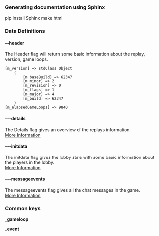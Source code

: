 ### Generating documentation using Sphinx

pip install Sphinx
make html


### Data Definitions

#### --header

The Header flag will return some basic information about the replay, version, game loops. 
```
[m_version] => stdClass Object
    (
        [m_baseBuild] => 62347
        [m_minor] => 2
        [m_revision] => 0
        [m_flags] => 1
        [m_major] => 4
        [m_build] => 62347
    )
[m_elapsedGameLoops] => 9840
```


#### ---details
The Details flag gives an overview of the replays information  
[More Information](flags/details.md)

#### ---initdata
The initdata flag gives the lobby state with some basic information about the players in the lobby.  
[More Information](flags/initdata.md)

#### ---messageevents
The messageevents flag gives all the chat messages in the game.   
[More Information](flags/messageevents.md)



### Common keys

**_gameloop**
> 
**_event**
> 
